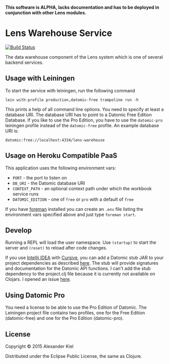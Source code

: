 __This software is ALPHA, lacks documentation and has to be deployed in conjunction with other Lens modules.__

# Lens Warehouse Service

[![Build Status](https://travis-ci.org/alexanderkiel/lens-warehouse.svg?branch=master)](https://travis-ci.org/alexanderkiel/lens-warehouse)

The data warehouse component of the Lens system which is one of several backend
services.

## Usage with Leiningen

To start the service with leiningen, run the following command

    lein with-profile production,datomic-free trampoline run -h

This prints a help of all command line options. You need to specify at least a
database URI. The database URI has to point to a Datomic Free Edition Database.
If you like to use the Pro Edition, you have to use the `datomic-pro` leiningen
profile instead of the `datomic-free` profile. An example database URI is:
              
    datomic:free://localhost:4334/lens-warehouse

## Usage on Heroku Compatible PaaS

This application uses the following environment vars:

* `PORT` - the port to listen on
* `DB_URI` - the Datomic database URI
* `CONTEXT_PATH` - an optional context path under which the workbook service runs
* `DATOMIC_EDITION` - one of `free` or `pro` with a default of `free`

If you have [foreman][1] installed you can create an `.env` file listing the
environment vars specified above and just type `foreman start`.

## Develop

Running a REPL will load the user namespace. Use `(startup)` to start the server
and `(reset)` to reload after code changes.

If you use [Intellij IDEA][2] with [Cursive][3], you can add a Datomic stub JAR
to your project dependencies as described [here][4]. The stub will provide
signatures and documentation for the Datomic API functions. I can't add the
stub dependency to the project.clj file because it is currently not available on
Clojars. I opened an issue [here][5].

## Using Datomic Pro

You need a license to be able to use the Pro Edition of Datomic. The Leiningen
project file contains two profiles, one for the Free Edition (datomic-free) and
one for the Pro Edition (datomic-pro).

## License

Copyright © 2015 Alexander Kiel

Distributed under the Eclipse Public License, the same as Clojure.

[1]: https://github.com/ddollar/foreman
[2]: https://www.jetbrains.com/idea/
[3]: https://cursiveclojure.com
[4]: https://cursiveclojure.com/userguide/support.html
[5]: https://github.com/cursiveclojure/cursive/issues/896
